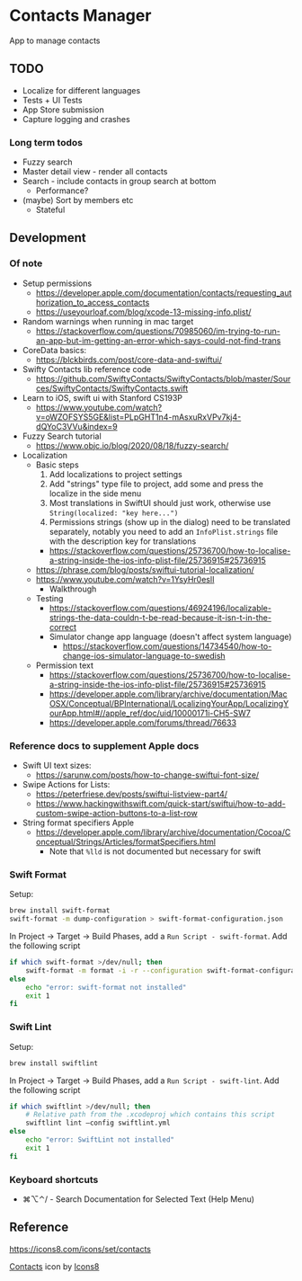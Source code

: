 Contacts Manager
================

App to manage contacts

TODO
----

- Localize for different languages
- Tests + UI Tests
- App Store submission
- Capture logging and crashes

### Long term todos

- Fuzzy search
- Master detail view - render all contacts
- Search - include contacts in group search at bottom
  - Performance?
- (maybe) Sort by members etc
  - Stateful

Development
-----------
### Of note

- Setup permissions
  - https://developer.apple.com/documentation/contacts/requesting_authorization_to_access_contacts
  - https://useyourloaf.com/blog/xcode-13-missing-info.plist/
- Random warnings when running in mac target
  - https://stackoverflow.com/questions/70985060/im-trying-to-run-an-app-but-im-getting-an-error-which-says-could-not-find-trans
- CoreData basics:
  - https://blckbirds.com/post/core-data-and-swiftui/
- Swifty Contacts lib reference code
  - https://github.com/SwiftyContacts/SwiftyContacts/blob/master/Sources/SwiftyContacts/SwiftyContacts.swift
- Learn to iOS, swift ui with Stanford CS193P
  - https://www.youtube.com/watch?v=oWZOFSYS5GE&list=PLpGHT1n4-mAsxuRxVPv7kj4-dQYoC3VVu&index=9
- Fuzzy Search tutorial
  - https://www.objc.io/blog/2020/08/18/fuzzy-search/
- Localization
  - Basic steps
    1. Add localizations to project settings
    2. Add "strings" type file to project, add some and press the localize in the side menu
    3. Most translations in SwiftUI should just work, otherwise use `String(localized: "key here...")`
    4. Permissions strings (show up in the dialog) need to be translated separately, notably you need to add an `InfoPlist.strings` file with the description key for translations
      - https://stackoverflow.com/questions/25736700/how-to-localise-a-string-inside-the-ios-info-plist-file/25736915#25736915
  - https://phrase.com/blog/posts/swiftui-tutorial-localization/
  - https://www.youtube.com/watch?v=1YsyHr0eslI
    - Walkthrough
  - Testing
    - https://stackoverflow.com/questions/46924196/localizable-strings-the-data-couldn-t-be-read-because-it-isn-t-in-the-correct
    - Simulator change app language (doesn't affect system language)
      - https://stackoverflow.com/questions/14734540/how-to-change-ios-simulator-language-to-swedish
  - Permission text
    - https://stackoverflow.com/questions/25736700/how-to-localise-a-string-inside-the-ios-info-plist-file/25736915#25736915
    - https://developer.apple.com/library/archive/documentation/MacOSX/Conceptual/BPInternational/LocalizingYourApp/LocalizingYourApp.html#//apple_ref/doc/uid/10000171i-CH5-SW7
    - https://developer.apple.com/forums/thread/76633

### Reference docs to supplement Apple docs

- Swift UI text sizes:
  - https://sarunw.com/posts/how-to-change-swiftui-font-size/
- Swipe Actions for Lists:
  - https://peterfriese.dev/posts/swiftui-listview-part4/
  - https://www.hackingwithswift.com/quick-start/swiftui/how-to-add-custom-swipe-action-buttons-to-a-list-row
- String format specifiers Apple
  - https://developer.apple.com/library/archive/documentation/Cocoa/Conceptual/Strings/Articles/formatSpecifiers.html
    - Note that `%lld` is not documented but necessary for swift

### Swift Format

Setup:

```sh
brew install swift-format
swift-format -m dump-configuration > swift-format-configuration.json
```

In Project -> Target -> Build Phases, add a `Run Script - swift-format`. Add the following script

```sh
if which swift-format >/dev/null; then
    swift-format -m format -i -r --configuration swift-format-configuration.json ${PROJECT_DIR}
else
    echo "error: swift-format not installed"
    exit 1
fi
```

### Swift Lint

Setup:

```sh
brew install swiftlint
```

In Project -> Target -> Build Phases, add a `Run Script - swift-lint`. Add the following script

```sh
if which swiftlint >/dev/null; then
    # Relative path from the .xcodeproj which contains this script
    swiftlint lint –config swiftlint.yml
else
    echo "error: SwiftLint not installed"
    exit 1
fi
```

### Keyboard shortcuts

- ⌘⌥⌃/ - Search Documentation for Selected Text (Help Menu)

Reference
---------

https://icons8.com/icons/set/contacts

<a target="_blank" href="https://icons8.com/icon/T5URFachnKRD/contacts">Contacts</a> icon by <a target="_blank" href="https://icons8.com">Icons8</a>
